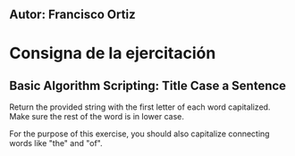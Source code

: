 ## Autor: Francisco Ortiz

# Consigna de la ejercitación

## Basic Algorithm Scripting: Title Case a Sentence

Return the provided string with the first letter of each word capitalized. Make sure the rest of the word is in lower case.

For the purpose of this exercise, you should also capitalize connecting words like "the" and "of".